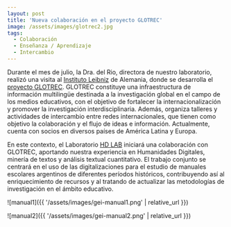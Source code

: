 ```yaml
---
layout: post
title: 'Nueva colaboración en el proyecto GLOTREC'
image: /assets/images/glotrec2.jpg
tags:
  - Colaboración
  - Enseñanza / Aprendizaje
  - Intercambio
---
```


Durante el mes de julio, la Dra. del Rio, directora de nuestro laboratorio, realizó una visita al [Instituto Leibniz](https://www.gei.de/en/) de Alemania, donde se desarrolla el [proyecto GLOTREC](https://www.gei.de/en/knowledge-resources/glotrec-2). GLOTREC constituye una infraestructura de información multilingüe destinada a la investigación global en el campo de los medios educativos, con el objetivo de fortalecer la internacionalización y promover la investigación interdisciplinaria. Además, organiza talleres y actividades de intercambio entre redes internacionales, que tienen como objetivo la colaboración y el flujo de ideas e información. Actualmente, cuenta con socios en diversos países de América Latina y Europa.

En este contexto, el Laboratorio [HD LAB](https://hdlab.space/) iniciará una colaboración con GLOTREC, aportando nuestra experiencia en Humanidades Digitales, minería de textos y análisis textual cuantitativo. El trabajo conjunto se centrará en el uso de las digitalizaciones para el estudio de manuales escolares argentinos de diferentes períodos históricos, contribuyendo así al enriquecimiento de recursos y al tratando de actualizar las metodologías de investigación en el ámbito educativo.

![manual1]({{ '/assets/images/gei-manual1.png' | relative_url }})

![manual2]({{ '/assets/images/gei-manual2.png' | relative_url }})